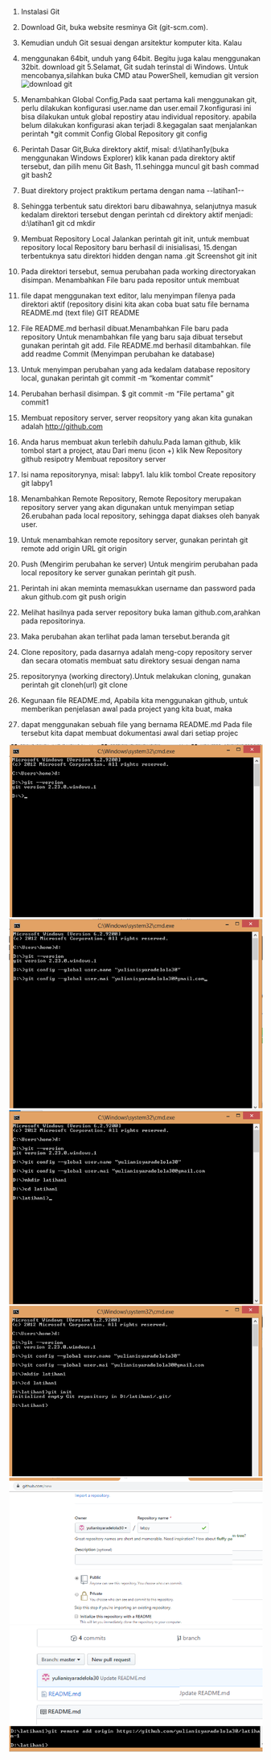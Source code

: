 1. Instalasi Git
2. Download Git, buka website resminya Git (git-scm.com).
3. Kemudian unduh Git sesuai dengan arsitektur komputer kita. Kalau
4. menggunakan 64bit, unduh yang 64bit. Begitu juga kalau menggunakan 32bit.
download git
5.Selamat, Git sudah terinstal di Windows. Untuk mencobanya,silahkan buka CMD atau PowerShell, kemudian
git version
![download git](https://user-images.githubusercontent.com/57038763/68082351-4466c200-fe4e-11e9-8051-f86588d78a7a.png)
6. Menambahkan Global Config,Pada saat pertama kali menggunakan git, perlu dilakukan konfigurasi user.name dan user.email
7.konfigurasi ini bisa dilakukan untuk global repostiry atau individual repository. apabila belum dilakukan konfigurasi akan terjadi
8.kegagalan saat menjalankan perintah *git commit Config Global Repository
git config

9. Perintah Dasar Git,Buka direktory aktif, misal: d:\latihan1y(buka menggunakan Windows Explorer) klik kanan pada direktory
aktif tersebut, dan pilih menu Git Bash,
11.sehingga muncul git bash commad git bash2
12. Buat direktory project praktikum pertama dengan nama --latihan1--
13. Sehingga terbentuk satu direktori baru dibawahnya, selanjutnya masuk kedalam direktori tersebut dengan perintah cd direktory
aktif menjadi: d:\latihan1 git cd mkdir

14. Membuat Repository Local Jalankan perintah git init, untuk membuat repository local Repository baru berhasil di inisialisasi,
15.dengan terbentuknya satu direktori hidden dengan nama .git Screenshot git init

16. Pada direktori tersebut, semua perubahan pada working directoryakan disimpan. Menambahkan File baru pada repositor untuk membuat
17. file dapat menggunakan text editor, lalu menyimpan filenya pada direktori aktif (repository disini kita akan coba buat satu file
bernama README.md (text file)
GIT README

18. File README.md berhasil dibuat.Menambahkan File baru pada repository Untuk menambahkan file yang baru saja dibuat tersebut
gunakan perintah git add. File README.md berhasil ditambahkan. file add readme Commit (Menyimpan perubahan ke database)
20. Untuk menyimpan perubahan yang ada kedalam database repository local, gunakan perintah git commit -m “komentar commit”
21. Perubahan berhasil disimpan. $ git commit -m “File pertama"
git commit1

22. Membuat repository server, server reopsitory yang akan kita gunakan adalah http://github.com
23. Anda harus membuat akun terlebih dahulu.Pada laman github, klik tombol start a project, atau Dari menu (icon +) klik New
Repository
github resipotry Membuat repository server

24. Isi nama repositorynya, misal: labpy1. lalu klik tombol Create repository git labpy1
25. Menambahkan Remote Repository, Remote Repository merupakan repository server yang akan digunakan untuk menyimpan setiap
26.erubahan pada local repository, sehingga dapat diakses oleh banyak user.
27. Untuk menambahkan remote repository server, gunakan perintah git remote add origin URL
git origin

28. Push (Mengirim perubahan ke server) Untuk mengirim perubahan pada local repository ke server gunakan perintah git push.
29. Perintah ini akan meminta memasukkan username dan password pada akun github.com
git push origin

30. Melihat hasilnya pada server repository buka laman github.com,arahkan pada repositorinya.
31. Maka perubahan akan terlihat pada laman tersebut.beranda git
32. Clone repository, pada dasarnya adalah meng-copy repository server dan secara otomatis membuat satu direktory sesuai dengan nama
33. repositorynya (working directory).Untuk melakukan cloning, gunakan perintah git cloneh(url)
git clone

34. Kegunaan file README.md, Apabila kita menggunakan github, untuk memberikan penjelasan awal pada project yang kita buat, maka
35. dapat menggunakan sebuah file yang bernama README.md Pada file tersebut kita dapat membuat dokumentasi awal dari setiap projec

![URL](Screenshot/git%20version.png)
![URL](Screenshot/git%20config.png)
![URL](Screenshot/git%20mkdir.png)
![URL](Screenshot/git%20init.png)
![URL](Screenshot/git%20new%20repository.png)
![URL](Screenshot/git%20server.png)
![URL](Screenshot/git%20remote%20add%20origin.png)

